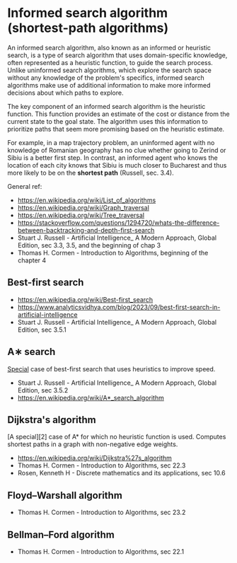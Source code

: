 # Informed search algorithm (shortest-path algorithms)

An informed search algorithm, also known as an informed or heuristic search, is a type of search algorithm that uses domain-specific knowledge, often represented as a heuristic function, to guide the search process. Unlike uninformed search algorithms, which explore the search space without any knowledge of the problem's specifics, informed search algorithms make use of additional information to make more informed decisions about which paths to explore.

The key component of an informed search algorithm is the heuristic function. This function provides an estimate of the cost or distance from the current state to the goal state. The algorithm uses this information to prioritize paths that seem more promising based on the heuristic estimate.

For example, in a map trajectory problem, an uninformed agent with no knowledge of Romanian geography has no clue whether going to Zerind or Sibiu is a better first step. In contrast, an informed agent who knows the location of each city knows that Sibiu is much closer to Bucharest and thus more likely to be on the **shortest path** (Russell, sec. 3.4).

General ref:

- https://en.wikipedia.org/wiki/List_of_algorithms
- https://en.wikipedia.org/wiki/Graph_traversal
- https://en.wikipedia.org/wiki/Tree_traversal
- https://stackoverflow.com/questions/1294720/whats-the-difference-between-backtracking-and-depth-first-search
- Stuart J. Russell - Artificial Intelligence_ A Modern Approach, Global Edition, sec 3.3, 3.5, and the beginning of chap 3
- Thomas H. Cormen - Introduction to Algorithms, beginning of the chapter 4

## Best-first search

- https://en.wikipedia.org/wiki/Best-first_search
- https://www.analyticsvidhya.com/blog/2023/09/best-first-search-in-artificial-intelligence
- Stuart J. Russell - Artificial Intelligence_ A Modern Approach, Global Edition, sec 3.5.1

## A∗ search

[Special][1] case of best-first search that uses heuristics to improve speed.

- Stuart J. Russell - Artificial Intelligence_ A Modern Approach, Global Edition, sec 3.5.2
- https://en.wikipedia.org/wiki/A*_search_algorithm

## Dijkstra's algorithm

[A special][2] case of A* for which no heuristic function is used. Computes shortest paths in a graph with non-negative edge weights.

- https://en.wikipedia.org/wiki/Dijkstra%27s_algorithm
- Thomas H. Cormen - Introduction to Algorithms, sec 22.3
- Rosen, Kenneth H - Discrete mathematics and its applications, sec 10.6

## Floyd–Warshall algorithm

- Thomas H. Cormen - Introduction to Algorithms, sec 23.2

## Bellman–Ford algorithm

- Thomas H. Cormen - Introduction to Algorithms, sec 22.1

[1]: https://en.wikipedia.org/wiki/List_of_algorithms